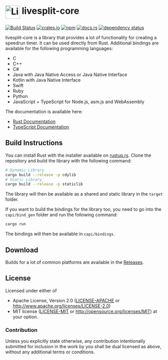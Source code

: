# <img src="https://raw.githubusercontent.com/LiveSplit/LiveSplit/master/LiveSplit/Resources/Icon.png" alt="LiveSplit" height="42" width="45" align="top"/> livesplit-core

[![Build Status](https://github.com/LiveSplit/livesplit-core/workflows/Rust/badge.svg)](https://github.com/LiveSplit/livesplit-core/actions)
[![crates.io](https://img.shields.io/crates/v/livesplit-core.svg)](https://crates.io/crates/livesplit-core)
[![npm](https://img.shields.io/npm/v/livesplit-core.svg)](https://www.npmjs.com/package/livesplit-core)
[![docs.rs](https://docs.rs/livesplit-core/badge.svg)](https://docs.rs/livesplit-core/)
[![dependency status](https://deps.rs/repo/github/LiveSplit/livesplit-core/status.svg)](https://deps.rs/repo/github/LiveSplit/livesplit-core)

livesplit-core is a library that provides a lot of functionality for creating a
speedrun timer. It can be used directly from Rust. Additional bindings are
available for the following programming languages:

- C
- C++
- C#
- Java with Java Native Access or Java Native Interface
- Kotlin with Java Native Interface
- Swift
- Ruby
- Python
- JavaScript + TypeScript for Node.js, asm.js and WebAssembly

The documentation is available here:

- [Rust Documentation](https://docs.rs/livesplit-core/)
- [TypeScript Documentation](https://livesplit.org/livesplit-core-docs/)

## Build Instructions

You can install Rust with the installer available on [rustup.rs](https://rustup.rs/).
Clone the repository and build the library with the following command:

```bash
# Dynamic Library
cargo build --release -p cdylib
# Static Library
cargo build --release -p staticlib
```

The library will then be available as a shared and static library in the `target` folder.

If you want to build the bindings for the library too, you need to go into the
`capi/bind_gen` folder and run the following command:

```bash
cargo run
```

The bindings will then be available in `capi/bindings`.

## Download

Builds for a lot of common platforms are available in the [Releases](https://github.com/LiveSplit/livesplit-core/releases).

## License

Licensed under either of
  * Apache License, Version 2.0 ([LICENSE-APACHE](LICENSE-APACHE) or
    http://www.apache.org/licenses/LICENSE-2.0)
  * MIT license ([LICENSE-MIT](LICENSE-MIT) or
    http://opensource.org/licenses/MIT) at your option.

### Contribution

Unless you explicitly state otherwise, any contribution intentionally submitted
for inclusion in the work by you shall be dual licensed as above, without any
additional terms or conditions.
